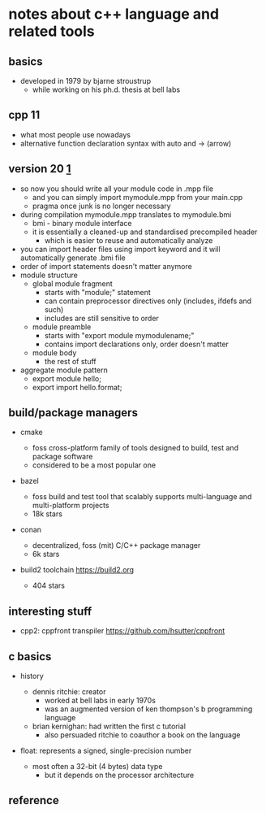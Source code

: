# notes about c++ language and related tools

## basics

- developed in 1979 by bjarne stroustrup 
  - while working on his ph.d. thesis at bell labs


## cpp 11

- what most people use nowadays
- alternative function declaration syntax with auto and -> (arrow)


## version 20  [1]

- so now you should write all your module code in .mpp file
  - and you can simply import mymodule.mpp from your main.cpp
  - pragma once junk is no longer necessary
- during compilation mymodule.mpp translates to mymodule.bmi
  - bmi - binary module interface
  - it is essentially a cleaned-up and standardised precompiled header 
    - which is easier to reuse and automatically analyze
- you can import header files using import keyword and it will automatically generate .bmi file
- order of import statements doesn't matter anymore
- module structure 
  - global module fragment
    - starts with "module;" statement
    - can contain preprocessor directives only (includes, ifdefs and such)
    - includes are still sensitive to order
  - module preamble
    - starts with "export module mymodulename;"
    - contains import declarations only, order doesn't matter
  - module body
    - the rest of stuff
- aggregate module pattern
  - export module hello;
  - export import hello.format;


## build/package managers

- cmake
  - foss cross-platform family of tools designed to build, test and package software
  - considered to be a most popular one

- bazel
  - foss build and test tool that scalably supports multi-language and multi-platform projects
  - 18k stars

- conan
  - decentralized, foss (mit) C/C++ package manager
  - 6k stars

- build2 toolchain https://build2.org
  - 404 stars


## interesting stuff

- cpp2: cppfront transpiler https://github.com/hsutter/cppfront


## c basics

- history
  - dennis ritchie: creator
    - worked at bell labs in early 1970s 
    - was an augmented version of ken thompson's b programming language
  - brian kernighan: had written the first c tutorial
    - also persuaded ritchie to coauthor a book on the language

- float: represents a signed, single-precision number
  - most often a 32-bit (4 bytes) data type
    - but it depends on the processor architecture



## reference

[1]: https://youtu.be/szHV6RdQdg8?t=1088
[2]: https://stackoverflow.com/questions/22514855/arrow-operator-in-function-heading
